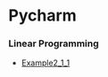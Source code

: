 # Pycharm
### Linear Programming
- [Example2_1_1](https://github.com/ppurify/Pycharm/blob/main/LinearProgramming/Example2_1_1.py)